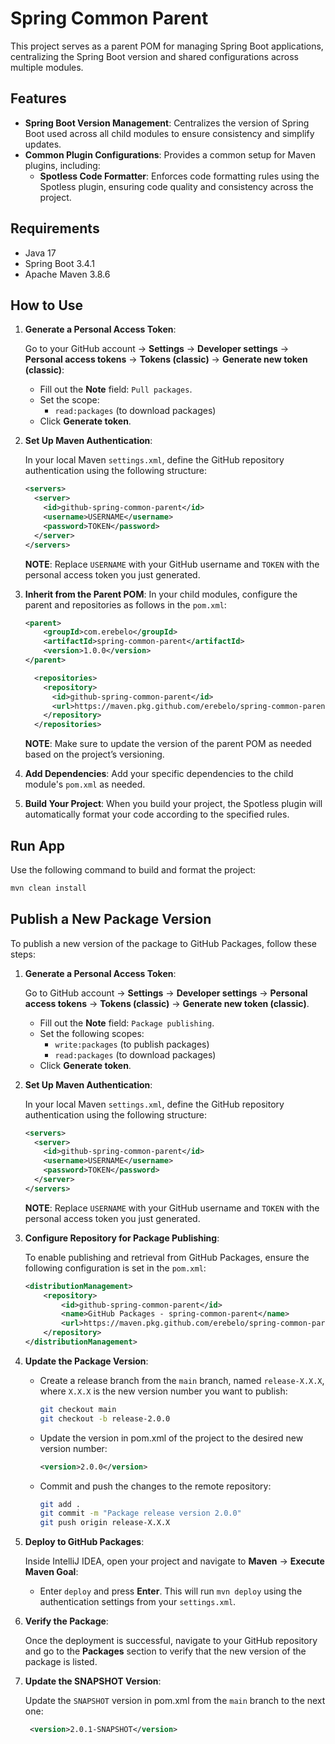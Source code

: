 # Spring Common Parent

This project serves as a parent POM for managing Spring Boot applications, centralizing the Spring Boot version and shared configurations across multiple modules.

## Features

- **Spring Boot Version Management**: Centralizes the version of Spring Boot used across all child modules to ensure consistency and simplify updates.
- **Common Plugin Configurations**: Provides a common setup for Maven plugins, including:
  - **Spotless Code Formatter**: Enforces code formatting rules using the Spotless plugin, ensuring code quality and consistency across the project.

## Requirements

- Java 17
- Spring Boot 3.4.1
- Apache Maven 3.8.6

## How to Use

1. **Generate a Personal Access Token**:

   Go to your GitHub account -> **Settings** -> **Developer settings** -> **Personal access tokens** -> **Tokens (classic)** -> **Generate new token (classic)**:

   - Fill out the **Note** field: `Pull packages`.
   - Set the scope:
     - `read:packages` (to download packages)
   - Click **Generate token**.

2. **Set Up Maven Authentication**:

   In your local Maven `settings.xml`, define the GitHub repository authentication using the following structure:

   ```xml
   <servers>
     <server>
       <id>github-spring-common-parent</id>
       <username>USERNAME</username>
       <password>TOKEN</password>
     </server>
   </servers>
   ```

   **NOTE**: Replace `USERNAME` with your GitHub username and `TOKEN` with the personal access token you just generated.

3. **Inherit from the Parent POM**: In your child modules, configure the parent and repositories as follows in the `pom.xml`:

   ```xml
   <parent>
       <groupId>com.erebelo</groupId>
       <artifactId>spring-common-parent</artifactId>
       <version>1.0.0</version>
   </parent>
   ```

   ```xml
     <repositories>
       <repository>
         <id>github-spring-common-parent</id>
         <url>https://maven.pkg.github.com/erebelo/spring-common-parent</url>
       </repository>
     </repositories>
   ```

   **NOTE**: Make sure to update the version of the parent POM as needed based on the project’s versioning.

4. **Add Dependencies**: Add your specific dependencies to the child module's `pom.xml` as needed.

5. **Build Your Project**: When you build your project, the Spotless plugin will automatically format your code according to the specified rules.

## Run App

Use the following command to build and format the project:

```sh
mvn clean install
```

## Publish a New Package Version

To publish a new version of the package to GitHub Packages, follow these steps:

1. **Generate a Personal Access Token**:

   Go to GitHub account -> **Settings** -> **Developer settings** -> **Personal access tokens** -> **Tokens (classic)** -> **Generate new token (classic)**.

   - Fill out the **Note** field: `Package publishing`.
   - Set the following scopes:
     - `write:packages` (to publish packages)
     - `read:packages` (to download packages)
   - Click **Generate token**.

2. **Set Up Maven Authentication**:

   In your local Maven `settings.xml`, define the GitHub repository authentication using the following structure:

   ```xml
   <servers>
     <server>
       <id>github-spring-common-parent</id>
       <username>USERNAME</username>
       <password>TOKEN</password>
     </server>
   </servers>
   ```

   **NOTE**: Replace `USERNAME` with your GitHub username and `TOKEN` with the personal access token you just generated.

3. **Configure Repository for Package Publishing**:

   To enable publishing and retrieval from GitHub Packages, ensure the following configuration is set in the `pom.xml`:

   ```xml
   <distributionManagement>
       <repository>
           <id>github-spring-common-parent</id>
           <name>GitHub Packages - spring-common-parent</name>
           <url>https://maven.pkg.github.com/erebelo/spring-common-parent</url>
       </repository>
   </distributionManagement>
   ```

4. **Update the Package Version**:

   - Create a release branch from the `main` branch, named `release-X.X.X`, where `X.X.X` is the new version number you want to publish:

     ```sh
     git checkout main
     git checkout -b release-2.0.0
     ```

   - Update the version in pom.xml of the project to the desired new version number:

     ```xml
     <version>2.0.0</version>
     ```

   - Commit and push the changes to the remote repository:

     ```sh
     git add .
     git commit -m "Package release version 2.0.0"
     git push origin release-X.X.X
     ```

5. **Deploy to GitHub Packages**:

   Inside IntelliJ IDEA, open your project and navigate to **Maven** -> **Execute Maven Goal**:

   - Enter `deploy` and press **Enter**. This will run `mvn deploy` using the authentication settings from your `settings.xml`.

6. **Verify the Package**:

   Once the deployment is successful, navigate to your GitHub repository and go to the **Packages** section to verify that the new version of the package is listed.

7. **Update the SNAPSHOT Version**:

   Update the `SNAPSHOT` version in pom.xml from the `main` branch to the next one:

   ```xml
    <version>2.0.1-SNAPSHOT</version>
   ```
